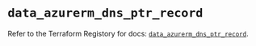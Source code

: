 # `data_azurerm_dns_ptr_record`

Refer to the Terraform Registory for docs: [`data_azurerm_dns_ptr_record`](https://registry.terraform.io/providers/hashicorp/azurerm/3.72.0/docs/data-sources/dns_ptr_record).
